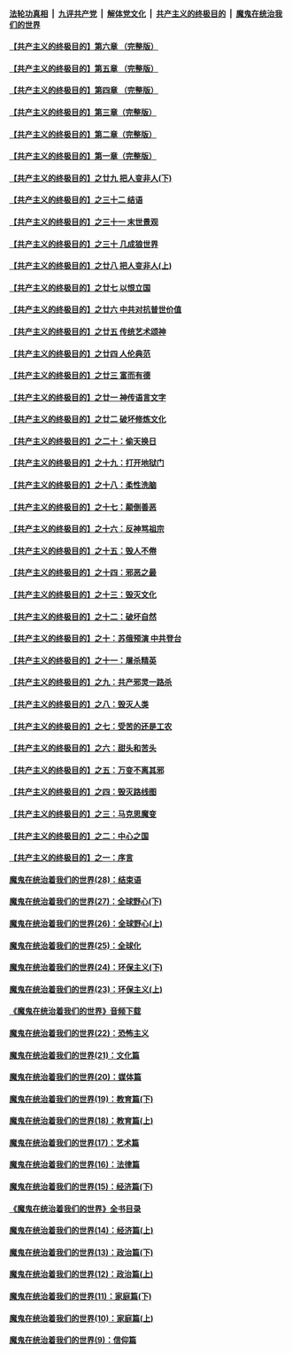 

####  [法轮功真相](../../../../basic/blob/master/README.md?t=07092031) &nbsp;|&nbsp; [九评共产党](../../../../9ping.md/blob/master/README.md?t=07092031) &nbsp;|&nbsp; [解体党文化](../../../../jtdwh.md/blob/master/README.md?t=07092031)  &nbsp;|&nbsp; [共产主义的终极目的](../../../../gczydzjmd.md/blob/master/README.md?t=07092031) &nbsp;|&nbsp; [魔鬼在统治我们的世界](../../../../mgztzwmdsj.md/blob/master/README.md?t=07092031) 

#### [【共产主义的终极目的】第六章 （完整版）](../pages/nsc422/n11428913.md?t=07092031) 

#### [【共产主义的终极目的】第五章 （完整版）](../pages/nsc422/n11428912.md?t=07092031) 

#### [【共产主义的终极目的】第四章 （完整版）](../pages/nsc422/n11428907.md?t=07092031) 

#### [【共产主义的终极目的】第三章（完整版）](../pages/nsc422/n11428848.md?t=07092031) 

#### [【共产主义的终极目的】第二章（完整版）](../pages/nsc422/n11428831.md?t=07092031) 

#### [【共产主义的终极目的】第一章（完整版）](../pages/nsc422/n11417651.md?t=07092031) 

#### [【共产主义的终极目的】之廿九 把人变非人(下)](../pages/nsc422/n11344140.md?t=07092031) 

#### [【共产主义的终极目的】之三十二 结语](../pages/nsc422/n11360535.md?t=07092031) 

#### [【共产主义的终极目的】之三十一 末世景观](../pages/nsc422/n11351129.md?t=07092031) 

#### [【共产主义的终极目的】之三十 几成狼世界](../pages/nsc422/n11348280.md?t=07092031) 

#### [【共产主义的终极目的】之廿八 把人变非人(上)](../pages/nsc422/n11340492.md?t=07092031) 

#### [【共产主义的终极目的】之廿七 以恨立国](../pages/nsc422/n11336944.md?t=07092031) 

#### [【共产主义的终极目的】之廿六 中共对抗普世价值](../pages/nsc422/n11324785.md?t=07092031) 

#### [【共产主义的终极目的】之廿五 传统艺术颂神](../pages/nsc422/n11296396.md?t=07092031) 

#### [【共产主义的终极目的】之廿四 人伦典范](../pages/nsc422/n11296397.md?t=07092031) 

#### [【共产主义的终极目的】之廿三 富而有德](../pages/nsc422/n11283598.md?t=07092031) 

#### [【共产主义的终极目的】之廿一 神传语言文字](../pages/nsc422/n11263265.md?t=07092031) 

#### [【共产主义的终极目的】之廿二 破坏修炼文化](../pages/nsc422/n11245728.md?t=07092031) 

#### [【共产主义的终极目的】之二十：偷天换日](../pages/nsc422/n11238846.md?t=07092031) 

#### [【共产主义的终极目的】之十九：打开地狱门](../pages/nsc422/n11206376.md?t=07092031) 

#### [【共产主义的终极目的】之十八：柔性洗脑](../pages/nsc422/n11199994.md?t=07092031) 

#### [【共产主义的终极目的】之十七：颠倒善恶](../pages/nsc422/n11179782.md?t=07092031) 

#### [【共产主义的终极目的】之十六：反神骂祖宗](../pages/nsc422/n11166798.md?t=07092031) 

#### [【共产主义的终极目的】之十五：毁人不倦](../pages/nsc422/n11166792.md?t=07092031) 

#### [【共产主义的终极目的】之十四：邪恶之最](../pages/nsc422/n11150249.md?t=07092031) 

#### [【共产主义的终极目的】之十三：毁灭文化](../pages/nsc422/n11135227.md?t=07092031) 

#### [【共产主义的终极目的】之十二：破坏自然](../pages/nsc422/n11135214.md?t=07092031) 

#### [【共产主义的终极目的】之十：苏俄预演 中共登台](../pages/nsc422/n11118424.md?t=07092031) 

#### [【共产主义的终极目的】之十一：屠杀精英](../pages/nsc422/n11118442.md?t=07092031) 

#### [【共产主义的终极目的】之九：共产邪灵一路杀](../pages/nsc422/n11114139.md?t=07092031) 

#### [【共产主义的终极目的】之八：毁灭人类](../pages/nsc422/n11108503.md?t=07092031) 

#### [【共产主义的终极目的】之七：受苦的还是工农](../pages/nsc422/n11101809.md?t=07092031) 

#### [【共产主义的终极目的】之六：甜头和苦头](../pages/nsc422/n11096971.md?t=07092031) 

#### [【共产主义的终极目的】之五：万变不离其邪](../pages/nsc422/n11091285.md?t=07092031) 

#### [【共产主义的终极目的】之四：毁灭路线图](../pages/nsc422/n11086284.md?t=07092031) 

#### [【共产主义的终极目的】之三：马克思魔变](../pages/nsc422/n11061941.md?t=07092031) 

#### [【共产主义的终极目的】之二：中心之国](../pages/nsc422/n11047728.md?t=07092031) 

#### [【共产主义的终极目的】之一：序言](../pages/nsc422/n11086077.md?t=07092031) 

#### [魔鬼在统治着我们的世界(28)：结束语](../pages/nsc422/n10936246.md?t=07092031) 

#### [魔鬼在统治着我们的世界(27)：全球野心(下)](../pages/nsc422/n10928319.md?t=07092031) 

#### [魔鬼在统治着我们的世界(26)：全球野心(上)](../pages/nsc422/n10900318.md?t=07092031) 

#### [魔鬼在统治着我们的世界(25)：全球化](../pages/nsc422/n10788205.md?t=07092031) 

#### [魔鬼在统治着我们的世界(24)：环保主义(下)](../pages/nsc422/n10695307.md?t=07092031) 

#### [魔鬼在统治着我们的世界(23)：环保主义(上)](../pages/nsc422/n10688613.md?t=07092031) 

#### [《魔鬼在统治着我们的世界》音频下载](../pages/nsc422/n10635553.md?t=07092031) 

#### [魔鬼在统治着我们的世界(22)：恐怖主义](../pages/nsc422/n10614727.md?t=07092031) 

#### [魔鬼在统治着我们的世界(21)：文化篇](../pages/nsc422/n10597706.md?t=07092031) 

#### [魔鬼在统治着我们的世界(20)：媒体篇](../pages/nsc422/n10586579.md?t=07092031) 

#### [魔鬼在统治着我们的世界(19)：教育篇(下)](../pages/nsc422/n10564808.md?t=07092031) 

#### [魔鬼在统治着我们的世界(18)：教育篇(上)](../pages/nsc422/n10526970.md?t=07092031) 

#### [魔鬼在统治着我们的世界(17)：艺术篇](../pages/nsc422/n10499093.md?t=07092031) 

#### [魔鬼在统治着我们的世界(16)：法律篇](../pages/nsc422/n10485969.md?t=07092031) 

#### [魔鬼在统治着我们的世界(15)：经济篇(下)](../pages/nsc422/n10469975.md?t=07092031) 

#### [《魔鬼在统治着我们的世界》全书目录](../pages/nsc422/n10464261.md?t=07092031) 

#### [魔鬼在统治着我们的世界(14)：经济篇(上)](../pages/nsc422/n10457370.md?t=07092031) 

#### [魔鬼在统治着我们的世界(13)：政治篇(下)](../pages/nsc422/n10448270.md?t=07092031) 

#### [魔鬼在统治着我们的世界(12)：政治篇(上)](../pages/nsc422/n10444576.md?t=07092031) 

#### [魔鬼在统治着我们的世界(11)：家庭篇(下)](../pages/nsc422/n10440961.md?t=07092031) 

#### [魔鬼在统治着我们的世界(10)：家庭篇(上)](../pages/nsc422/n10435448.md?t=07092031) 

#### [魔鬼在统治着我们的世界(9)：信仰篇](../pages/nsc422/n10432159.md?t=07092031) 

